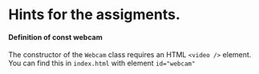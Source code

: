 # Hints for the assigments.

#### Definition of const webcam
The constructor of the ``Webcam`` class requires an HTML ``<video />`` element. 
You can find this in ``index.html`` with element ``id="webcam"``

